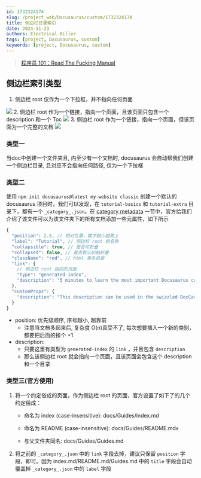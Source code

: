 ```yaml
---
id: 1732324174
slug: /project_web/Docusaurus/custom/1732324174
title: 侧边栏目录索引
date: 2024-11-23
authors: Electrical Killer
tags: [project, Docusaurus, custom]
keywords: [project, Docusaurus, custom]
---
```


> [程序员 101：Read The Fucking Manual](https://dino.castamerego.com/blog/DocusaurusSidebar)

<!-- truncate -->

## 侧边栏索引类型

1. 侧边栏 root 仅作为一个下拉框，并不指向任何页面
<img src="https://img.eksnotebook.com/images/202411231051151.gif"/>
2. 侧边栏 root 作为一个链接，指向一个页面，且该页面只包含一个 description 和一个 Toc
<img src="https://img.eksnotebook.com/images/202411231051400.gif"/>
3. 侧边栏 root 作为一个链接，指向一个页面，但该页面为一个完整的文档
<img src="https://img.eksnotebook.com/images/202411231051363.gif"/>

### 类型一

当doc中创建一个文件夹且, 内至少有一个文档时, docusaurus 会自动帮我们创建一个侧边栏目录, 且对应不会指向任何路径, 仅为一个下拉框

### 类型二

使用 `npm init docusaurus@latest my-website classic` 创建一个默认的 docusaurus 项目时，我们可以发现，在 `tutorial-basics` 和 `tutorial-extra` 目录下，都有一个 `_category_.json`。在 [category metadata](https://docusaurus.io/docs/sidebar/autogenerated#category-item-metadata) 一节中，官方给我们介绍了该文件可以为该文件夹下的所有文档添加一些元属性，如下所示

```jsx
{
  "position": 2.5, // 相对位置，数字越小越靠上
  "label": "Tutorial", // 侧边栏 root 的名称
  "collapsible": true, // 是否可折叠
  "collapsed": false, // 是否默认初始折叠
  "className": "red", // html 类名说是
  "link": {
    // 侧边栏 root 指向的页面
    "type": "generated-index",
    "description": "5 minutes to learn the most important Docusaurus concepts."
  },
  "customProps": {
    "description": "This description can be used in the swizzled DocCard"
  }
}
```

- position: 优先级顺序, 序号越小, 越靠前
    - 注意当文档多起来后, 复杂度 O(n)真受不了, 每次想要插入一个新的类别，都要把后面的挨个 +1
- description: 
    - 只要这里有类型为 `generated-index` 的 `link` ，并且包含 `description`
    - 那么该侧边栏 root 就会指向一个页面，且该页面会包含这个 description 和一个目录

### 类型三(官方使用)

1. 将一个约定俗成的页面，作为侧边栏 root 的页面，官方设置了如下了的几个约定俗成：

    - 命名为 index (case-insensitive): docs/Guides/index.md

    - 命名为 README (case-insensitive): docs/Guides/README.mdx
    - 与父文件夹同名: docs/Guides/Guides.md

2. 将之前的 `_category_.json` 中的 `link` 字段去掉，建议只保留 `position` 字段，即可。因为 index.md/README.md/Guides.md 中的 `title` 字段会自动覆盖掉 `_category_.json` 中的 `label` 字段
